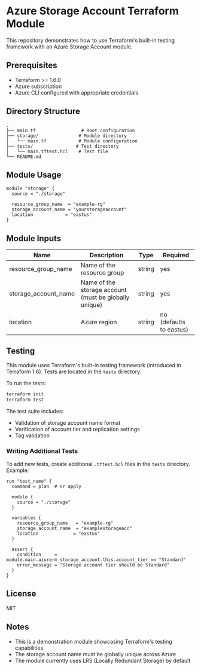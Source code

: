# Azure Storage Account Terraform Module

This repository demonstrates how to use Terraform's built-in testing framework with an Azure Storage Account module.

## Prerequisites

- Terraform >= 1.6.0
- Azure subscription
- Azure CLI configured with appropriate credentials

## Directory Structure

```
.
├── main.tf                 # Root configuration
├── storage/               # Module directory
│   └── main.tf            # Module configuration
├── tests/                # Test directory
│   └── main.tftest.hcl    # Test file
└── README.md
```

## Module Usage

```hcl
module "storage" {
  source = "./storage"
  
  resource_group_name  = "example-rg"
  storage_account_name = "yourstorageaccount"
  location            = "eastus"
}
```

## Module Inputs

| Name | Description | Type | Required |
|------|-------------|------|----------|
| resource_group_name | Name of the resource group | string | yes |
| storage_account_name | Name of the storage account (must be globally unique) | string | yes |
| location | Azure region | string | no (defaults to eastus) |

## Testing

This module uses Terraform's built-in testing framework (introduced in Terraform 1.6). Tests are located in the `tests` directory.

To run the tests:

```bash
terraform init
terraform test
```

The test suite includes:
- Validation of storage account name format
- Verification of account tier and replication settings
- Tag validation

### Writing Additional Tests

To add new tests, create additional `.tftest.hcl` files in the `tests` directory. Example:

```hcl
run "test_name" {
  command = plan  # or apply

  module {
    source = "./storage"
  }

  variables {
    resource_group_name   = "example-rg"
    storage_account_name  = "examplestorageacc"
    location             = "eastus"
  }

  assert {
    condition     = module.main.azurerm_storage_account.this.account_tier == "Standard"
    error_message = "Storage account tier should be Standard"
  }
}
```

## License

MIT

## Notes

- This is a demonstration module showcasing Terraform's testing capabilities
- The storage account name must be globally unique across Azure
- The module currently uses LRS (Locally Redundant Storage) by default